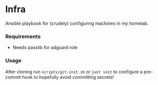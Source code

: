 # Infra

Ansible playbook for (crudely) configuring machines in my homelab.

### Requirements

* Needs passlib for adguard role

### Usage

After cloning run `scripts/git-init.sh` or `just init` to configure a pre-commit
hook to hopefully avoid committing secrets!
